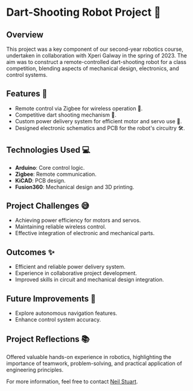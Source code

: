 # Dart-Shooting Robot Project 🤖

## Overview
This project was a key component of our second-year robotics course, undertaken in collaboration with Xperi Galway in the spring of 2023. The aim was to construct a remote-controlled dart-shooting robot for a class competition, blending aspects of mechanical design, electronics, and control systems.

## Features 🚀
- Remote control via Zigbee for wireless operation 📡.
- Competitive dart shooting mechanism 🎯.
- Custom power delivery system for efficient motor and servo use 🔋.
- Designed electronic schematics and PCB for the robot's circuitry 🛠️.

## Technologies Used 💻
- **Arduino**: Core control logic.
- **Zigbee**: Remote communication.
- **KiCAD**: PCB design.
- **Fusion360**: Mechanical design and 3D printing.

## Project Challenges 😅
- Achieving power efficiency for motors and servos.
- Maintaining reliable wireless control.
- Effective integration of electronic and mechanical parts.

## Outcomes ✨
- Efficient and reliable power delivery system.
- Experience in collaborative project development.
- Improved skills in circuit and mechanical design integration.

## Future Improvements 🌟
- Explore autonomous navigation features.
- Enhance control system accuracy.

## Project Reflections 📚
Offered valuable hands-on experience in robotics, highlighting the importance of teamwork, problem-solving, and practical application of engineering principles.

For more information, feel free to contact [Neil Stuart](mailto:neil.stuart11@gmail.com).
